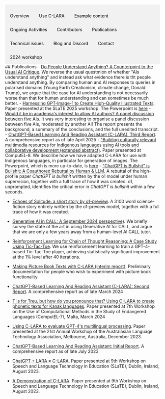 <div style="overflow: hidden; background-color: #f1f1f1;">

  <a href="index.html" style="float: left; display: block; color: black; text-align: center; padding: 14px 16px; text-decoration: none;">Overview</a>
  <a href="using.html" style="float: left; display: block; color: black; text-align: center; padding: 14px 16px; text-decoration: none;">Use C-LARA</a>
  <a href="examples.html" style="float: left; display: block; color: black; text-align: center; padding: 14px 16px; text-decoration: none;">Example content</a>
  <a href="ongoing_activities.html" style="float: left; display: block; color: black; text-align: center; padding: 14px 16px; text-decoration: none;">Ongoing Activities</a>
  <a href="collaborators.html" style="float: left; display: block; color: black; text-align: center; padding: 14px 16px; text-decoration: none;">Contributors</a>
  <a href="documents.html" style="float: left; display: block; color: black; text-align: center; padding: 14px 16px; text-decoration: none;">Publications</a>
  <a href="performance.html" style="float: left; display: block; color: black; text-align: center; padding: 14px 16px; text-decoration: none;">Technical issues</a>
  <a href="blog.html" style="float: left; display: block; color: black; text-align: center; padding: 14px 16px; text-decoration: none;">Blog and Discord</a>
  <a href="contact.html" style="float: left; display: block; color: black; text-align: center; padding: 14px 16px; text-decoration: none;">Contact</a>
  <a href="flinders_2024_workshop.html" style="float: left; display: block; color: black; text-align: center; padding: 14px 16px; text-decoration: none;">2024 workshop</a>

</div>
## Publications
- <a href="https://www.researchgate.net/publication/395702801_Do_People_Understand_Anything_A_Counterpoint_to_the_Usual_AI_Critique" target="_blank">Do People Understand Anything? A Counterpoint to the Usual AI Critique</a>. We reverse the usual questmion of whether "AIs understand anything" and instead ask what evidence there is tht people understand anything. By comparing human and AI responses to queries in polarised domains (Young Earth Creationism, climate change, Donald Trump), we argue that the case for AI understanding is not necessarily worse than that for human understanding and can sometimes be much better.
- <a href="https://www.researchgate.net/publication/394887000_Harnessing_GPT-Image-1_to_Create_High-Quality_Illustrated_Texts" target="_blank">Harnessing GPT-Image-1 to Create High-Quality Illustrated Texts</a>. Paper presented at the SLaTE 2025 workshop. The Powerpoint is <a href="https://www.researchgate.net/publication/394896406_Harnessing_GPT-Image-1_to_Create_High-Quality_Illustrated_Texts">here</a>
- <a href="https://www.researchgate.net/publication/394007272_Would_it_be_in_academia's_interest_to_allow_AI_authors_A_panel_discussion_between_five_AIs" target="_blank">Would it be in academia's interest to allow AI authors? A panel discussion between five AIs</a>. It was very interesting to organise a panel discussion between five AIs, moderated by another AI! The report presents the background, a summary of the conclusions, and the full unedited transcript. 
- <a href="https://www.researchgate.net/publication/390947442_ChatGPT-Based_Learning_And_Reading_Assistant_C-LARA_Third_Report" target="_blank">ChatGPT-Based Learning And Reading Assistant (C-LARA): Third Report</a>. A comprehensive report as of late April 2025
- <a href="https://www.researchgate.net/publication/389545354_Building_culturally_relevant_multimedia_resources_for_Indigenous_languages_using_AI_tools_and_collaborative_development_extended_abstract" target="_blank">"Building culturally relevant multimedia resources for Indigenous languages using AI tools and collaborative development (extended abstract)</a>. Paper presented at ComputEL-8. We describe how we have adapted C-LARA for use with Indigenous languages, in particular for generation of images. The Powerpoint, which is more up-to-date, is <a href="https://www.researchgate.net/publication/389820362_Building_culturally_relevant_multimedia_resources_for_Indigenous_languages_using_AI_tools_and_collaborative_development_presentation">here</a>
- <a href="https://www.researchgate.net/publication/387962116_ChatGPT_is_Bullshit_is_Bullshit_A_Coauthored_Rebuttal_by_Human_LLM" target="_blank">"ChatGPT is Bullshit" is Bullshit: A Coauthored Rebuttal by Human & LLM</a>. A rebuttal of the high-profile paper <i>ChatGPT is bullshit</i> written by the o1 model under human supervision, together with a full trace of how it was created. o1, unprompted, identifies the critical error in <i>ChatGPT is bullshit</i> within a few seconds.

- <a href="https://www.researchgate.net/publication/384217262_Echoes_of_Solitude_a_short_story_by_o1-preview" target="_blank">Echoes of Solitude: a short story by o1-preview</a>. A 3100 word science-fiction story entirely written by the o1-preview model, together with a full trace of how it was created.

- <a href="https://www.researchgate.net/publication/383776754_Generative_AI_in_CALL_A_September_2024_perspectivet" target="_blank">Generative AI in CALL: A September 2024 perspective)</a>. We briefly survey the state of the art in using Generative AI for CALL, and argue that we are only a few years away from a human-level AI CALL tutor.

- <a href="https://www.researchgate.net/publication/382496965_Reinforcement_Learning_for_Chain_of_Thought_Reasoning_A_Case_Study_Using_Tic-Tac-Toe" target="_blank">Reinforcement Learning for Chain of Thought Reasoning: A Case Study Using Tic-Tac-Toe</a>. We use reinforcement learning to train a GPT-4-based Tic-Tac-Toe player, achieving statistically significant improvement at the 1% level after 40 iterations.

- <a href="researchgate.net/publication/381323238_Making_Picture_Book_Texts_with_C-LARA_interim_report" target="_blank">Making Picture Book Texts with C-LARA (interim report)</a>. Preliminary documentation for people who wish to experiment with picture book functionality

- <a href="https://www.researchgate.net/publication/379119435_ChatGPT-Based_Learning_And_Reading_Assistant_C-LARA_Second_Report" target="_blank">ChatGPT-Based Learning And Reading Assistant (C-LARA): Second Report</a>. A comprehensive report as of late March 2024

- <a href="https://www.researchgate.net/publication/379148115_T_is_for_Treu_but_how_do_you_pronounce_that_Using_C-LARA_to_create_phonetic_texts_for_Kanak_languages" target="_blank">T is for Treu, but how do you pronounce that? Using C-LARA to create phonetic texts for Kanak languages</a>. Paper presented at 7th Workshop on the Use of Computational Methods in the Study of Endangered Languages (ComputEL-7), Malta, March 2024

- <a href="https://www.researchgate.net/publication/375999167_Using_C-LARA_to_evaluate_GPT-4's_multilingual_processing/stats" target="_blank">Using C-LARA to evaluate GPT-4's multilingual processing</a>. Paper presented at the 21st Annual Workshop of the Australasian Language Technology Association, Melbourne, Australia, December 2023.

- <a href="https://www.researchgate.net/publication/372526096_ChatGPT-Based_Learning_And_Reading_Assistant_Initial_Report" target="_blank">ChatGPT-Based Learning And Reading Assistant: Initial Report</a>. A comprehensive report as of late July 2023

- <a href="https://www.researchgate.net/publication/373952306_ChatGPT_LARA_C-LARA" target="_blank">ChatGPT + LARA = C-LARA</a>. Paper presented at 9th Workshop on Speech and Language Technology in Education (SLaTE), Dublin, Ireland, August 2023.

- <a href="https://www.researchgate.net/publication/373952196_A_Demonstration_of_C-LARA" target="_blank">A Demonstration of C-LARA</a>. Paper presented at 9th Workshop on Speech and Language Technology in Education (SLaTE), Dublin, Ireland, August 2023.



